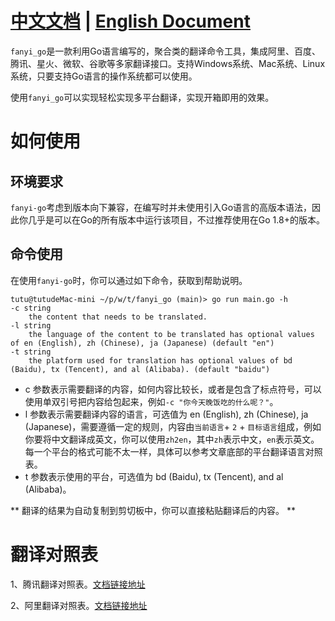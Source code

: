 # [中文文档](./README.md) | [English Document](./README_EN.md)

`fanyi_go`是一款利用Go语言编写的，聚合类的翻译命令工具，集成阿里、百度、腾讯、星火、微软、谷歌等多家翻译接口。支持Windows系统、Mac系统、Linux系统，只要支持Go语言的操作系统都可以使用。

使用`fanyi_go`可以实现轻松实现多平台翻译，实现开箱即用的效果。

# 如何使用

## 环境要求

`fanyi-go`考虑到版本向下兼容，在编写时并未使用引入Go语言的高版本语法，因此你几乎是可以在Go的所有版本中运行该项目，不过推荐使用在Go 1.8+的版本。

## 命令使用

在使用`fanyi-go`时，你可以通过如下命令，获取到帮助说明。
```shell
tutu@tutudeMac-mini ~/p/w/t/fanyi_go (main)> go run main.go -h
-c string
    the content that needs to be translated.
-l string
    the language of the content to be translated has optional values of en (English), zh (Chinese), ja (Japanese) (default "en")
-t string
    the platform used for translation has optional values of bd (Baidu), tx (Tencent), and al (Alibaba). (default "baidu")
```
- c 参数表示需要翻译的内容，如何内容比较长，或者是包含了标点符号，可以使用单双引号把内容给包起来，例如`-c "你今天晚饭吃的什么呢？"`。
- l 参数表示需要翻译内容的语言，可选值为 en (English), zh (Chinese), ja (Japanese)，需要遵循一定的规则，内容由`当前语言`+ `2` + `目标语言`组成，例如你要将中文翻译成英文，你可以使用`zh2en`，其中`zh`表示中文，`en`表示英文。每一个平台的格式可能不太一样，具体可以参考文章底部的平台翻译语言对照表。
- t 参数表示使用的平台，可选值为 bd (Baidu), tx (Tencent), and al (Alibaba)。

** 翻译的结果为自动复制到剪切板中，你可以直接粘贴翻译后的内容。 **

# 翻译对照表

1、腾讯翻译对照表。[文档链接地址](https://cloud.tencent.com/document/product/551/15619)

2、阿里翻译对照表。[文档链接地址](https://help.aliyun.com/zh/machine-translation/support/supported-languages-and-codes?spm=a2c4g.11186623.0.0.39ef4f6ftcTZOH)